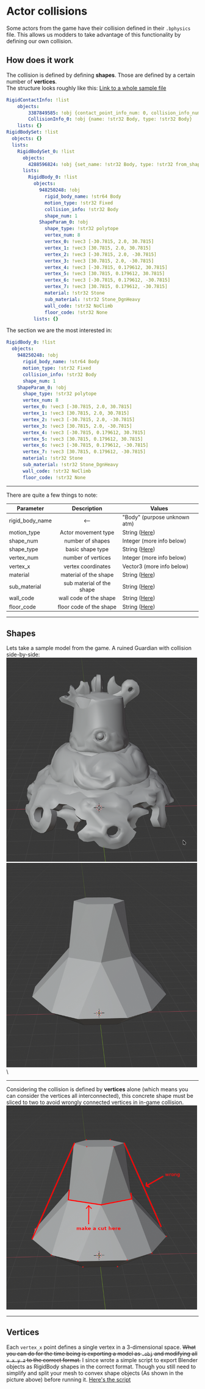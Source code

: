 # Actor collisions
Some actors from the game have their collision defined in their `.bphysics` file. This allows us modders to take advantage of this functionality by defining our own collision.
## How does it work
The collision is defined by defining **shapes**. Those are defined by a certain number of **vertices**.\
The structure looks roughly like this: [Link to a whole sample file](samples/FldObj_RuinGuardian_A_01_Dynamic.physics.yml)
```yml
RigidContactInfo: !list
    objects:
        3387849585: !obj {contact_point_info_num: 0, collision_info_num: 1}
        CollisionInfo_0: !obj {name: !str32 Body, type: !str32 Body}
    lists: {}
RigidBodySet: !list
  objects: {}
  lists:
    RigidBodySet_0: !list
      objects:
        4288596824: !obj {set_name: !str32 Body, type: !str32 from_shape_type, num: 1}
      lists:
        RigidBody_0: !list
          objects:
            948250248: !obj
              rigid_body_name: !str64 Body
              motion_type: !str32 Fixed
              collision_info: !str32 Body
              shape_num: 1
            ShapeParam_0: !obj
              shape_type: !str32 polytope
              vertex_num: 8
              vertex_0: !vec3 [-30.7815, 2.0, 30.7815]
              vertex_1: !vec3 [30.7815, 2.0, 30.7815]
              vertex_2: !vec3 [-30.7815, 2.0, -30.7815]
              vertex_3: !vec3 [30.7815, 2.0, -30.7815]
              vertex_4: !vec3 [-30.7815, 0.179612, 30.7815]
              vertex_5: !vec3 [30.7815, 0.179612, 30.7815]
              vertex_6: !vec3 [-30.7815, 0.179612, -30.7815]
              vertex_7: !vec3 [30.7815, 0.179612, -30.7815]
              material: !str32 Stone
              sub_material: !str32 Stone_DgnHeavy
              wall_code: !str32 NoClimb
              floor_code: !str32 None
          lists: {}
```
The section we are the most interested in:
```yml
RigidBody_0: !list
  objects:
    948250248: !obj
      rigid_body_name: !str64 Body
      motion_type: !str32 Fixed
      collision_info: !str32 Body
      shape_num: 1
    ShapeParam_0: !obj
      shape_type: !str32 polytope
      vertex_num: 8
      vertex_0: !vec3 [-30.7815, 2.0, 30.7815]
      vertex_1: !vec3 [30.7815, 2.0, 30.7815]
      vertex_2: !vec3 [-30.7815, 2.0, -30.7815]
      vertex_3: !vec3 [30.7815, 2.0, -30.7815]
      vertex_4: !vec3 [-30.7815, 0.179612, 30.7815]
      vertex_5: !vec3 [30.7815, 0.179612, 30.7815]
      vertex_6: !vec3 [-30.7815, 0.179612, -30.7815]
      vertex_7: !vec3 [30.7815, 0.179612, -30.7815]
      material: !str32 Stone
      sub_material: !str32 Stone_DgnHeavy
      wall_code: !str32 NoClimb
      floor_code: !str32 None
```
---
There are quite a few things to note:

| Parameter       |        Description        | Values                             |
| --------------- | :-----------------------: | ---------------------------------- |
| rigid_body_name |            <--            | "Body" (purpose unknown atm)       |
| motion_type     |    Actor movement type    | String ([Here](motion_types.yml))  |
| shape_num       |     number of shapes      | Integer (more info below)          |
| shape_type      |     basic shape type      | String ([Here](shape_types.yml))   |
| vertex_num      |    number of vertices     | Integer (more info below)          |
| vertex_x        |    vertex coordinates     | Vector3 (more info below)          |
| material        |   material of the shape   | String ([Here](materials.yml))     |
| sub_material    | sub material of the shape | String ([Here](sub_materials.yml)) |
| wall_code       |  wall code of the shape   | String ([Here](wall_codes.yml))    |
| floor_code      |  floor code of the shape  | String ([Here](floor_codes.yml))   |
___
## Shapes
Lets take a sample model from the game. A ruined Guardian with collision side-by-side:\
<img src=res/only-model.png width="500"><img src=res/only-collision.png width="500">\
___
Considering the collision is defined by **vertices** alone (which means you can consider the vertices all interconnected), this concrete shape must be sliced to two to avoid wrongly connected vertices in in-game collision.\
<img src=res/collision-error.png width="500">
___
## Vertices
Each `vertex_x` point defines a single vertex in a 3-dimensional space. ~~What you can do for the time being is exporting a model as `.obj` and modifying all `v x y z` to the correct format.~~ I since wrote a simple script to export Blender objects as RigidBody shapes in the correct format. Though you still need to simplify and split your mesh to convex shape objects (As shown in the picture above) before running it. [Here's the script](scripts/blender_test_script.py)

